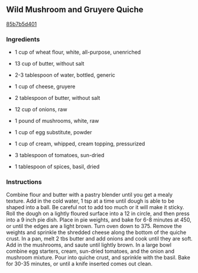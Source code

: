## Wild Mushroom and Gruyere Quiche

[85b7b5d401](http://www.food.com/recipe/wild-mushroom-and-gruyere-quiche-268829)

### Ingredients

 - 1 cup of wheat flour, white, all-purpose, unenriched

 - 13 cup of butter, without salt

 - 2-3 tablespoon of water, bottled, generic

 - 1 cup of cheese, gruyere

 - 2 tablespoon of butter, without salt

 - 12 cup of onions, raw

 - 1 pound of mushrooms, white, raw

 - 1 cup of egg substitute, powder

 - 1 cup of cream, whipped, cream topping, pressurized

 - 3 tablespoon of tomatoes, sun-dried

 - 1 tablespoon of spices, basil, dried

### Instructions

Combine flour and butter with a pastry blender until you get a mealy texture. Add in the cold water, 1 tsp at a time until dough is able to be shaped into a ball. Be careful not to add too much or it will make it sticky. Roll the dough on a lightly floured surface into a 12 in circle, and then press into a 9 inch pie dish. Place in pie weights, and bake for 6-8 minutes at 450, or until the edges are a light brown. Turn oven down to 375. Remove the weights and sprinkle the shredded cheese along the bottom of the quiche crust. In a pan, melt 2 tbs butter and add onions and cook until they are soft. Add in the mushrooms, and saute until lightly brown. In a large bowl combine egg starters, cream, sun-dried tomatoes, and the onion and mushroom mixture. Pour into quiche crust, and sprinkle with the basil. Bake for 30-35 minutes, or until a knife inserted comes out clean.